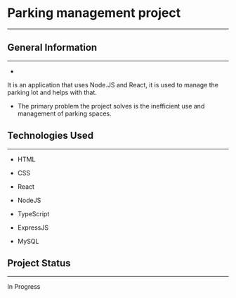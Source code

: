 <h1>Parking management project</h1>
<hr><h2>General Information</h2>
<hr><ul>
<li></li>
</ul>
<p>It is an application that uses Node.JS and React, it is used to manage the parking lot and helps with that.</p><ul>
<li>The primary problem the project solves is the inefficient use and management of parking spaces.</li>
</ul><h2>Technologies Used</h2>
<hr><ul>
<li>HTML</li>
</ul><ul>
<li>CSS</li>
</ul><ul>
<li>React</li>
</ul><ul>
<li>NodeJS</li>
</ul><ul>
<li>TypeScript</li>
</ul><ul>
<li>ExpressJS</li>
</ul><ul>
<li>MySQL</li>
</ul><h2>Project Status</h2>
<hr><p>In Progress</p>